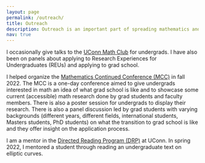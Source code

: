 ```yaml
---
layout: page
permalink: /outreach/
title: Outreach
description: Outreach is an important part of spreading mathematics and I am trying to help in any way I can. 
nav: true
---
```


I occasionally give talks to the [UConn Math Club](https://mathclub.math.uconn.edu/) for undergrads. I have also been on panels about applying to Research Experiences for Undergraduates (REUs) and applying to grad school. 

I helped organize the [Mathematics Continued Conference (MCC)](https://mcc.math.uconn.edu/) in fall 2022. The MCC is a one-day conference aimed to give undergrads interested in math an idea of what grad school is like and to showcase some current (accessible) math research done by grad students and faculty members. There is also a poster session for undergrads to display their research. There is also a panel discussion led by grad students with varying backgrounds (different years, different fields, international students, Masters students, PhD students) on what the transition to grad school is like and they offer insight on the application process. 


I am a mentor in the [Directed Reading Program (DRP)](https://math.uconn.edu/degree-programs/undergraduate/directed-reading-program/) at UConn. In spring 2022, I mentored a student through reading an undergraduate text on elliptic curves. 
